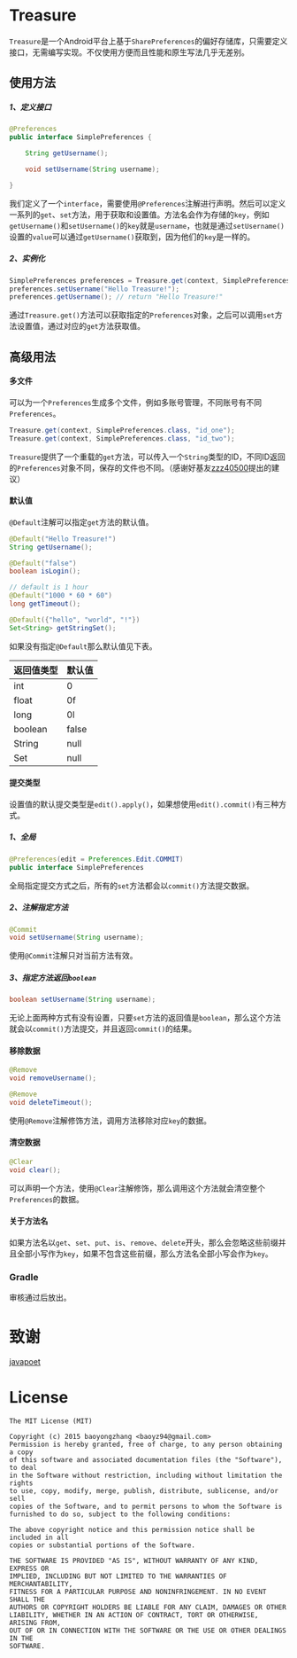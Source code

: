 # Treasure

`Treasure`是一个Android平台上基于`SharePreferences`的偏好存储库，只需要定义接口，无需编写实现。不仅使用方便而且性能和原生写法几乎无差别。

## 使用方法

##### 1、定义接口

``` java
@Preferences
public interface SimplePreferences {

    String getUsername();

    void setUsername(String username);

}

```

我们定义了一个`interface`，需要使用`@Preferences`注解进行声明。然后可以定义一系列的`get`、`set`方法，用于获取和设置值。方法名会作为存储的`key`，例如`getUsername()`和`setUsername()`的`key`就是`username`，也就是通过`setUsername()`设置的`value`可以通过`getUsername()`获取到，因为他们的`key`是一样的。

##### 2、实例化

``` java
SimplePreferences preferences = Treasure.get(context, SimplePreferences.class);
preferences.setUsername("Hello Treasure!");
preferences.getUsername(); // return "Hello Treasure!"
```

通过`Treasure.get()`方法可以获取指定的`Preferences`对象，之后可以调用`set`方法设置值，通过对应的`get`方法获取值。

## 高级用法

#### 多文件

可以为一个`Preferences`生成多个文件，例如多账号管理，不同账号有不同`Preferences`。

``` java
Treasure.get(context, SimplePreferences.class, "id_one");
Treasure.get(context, SimplePreferences.class, "id_two");
```

`Treasure`提供了一个重载的`get`方法，可以传入一个`String`类型的ID，不同ID返回的`Preferences`对象不同，保存的文件也不同。（感谢好基友[zzz40500](https://github.com/zzz40500)提出的建议）

#### 默认值

`@Default`注解可以指定`get`方法的默认值。

``` java
@Default("Hello Treasure!")
String getUsername();

@Default("false")
boolean isLogin();

// default is 1 hour
@Default("1000 * 60 * 60")
long getTimeout();

@Default({"hello", "world", "!"})
Set<String> getStringSet();
```

如果没有指定`@Default`那么默认值见下表。

| 返回值类型       | 默认值   |
| ----------- | ----- |
| int         | 0     |
| float       | 0f    |
| long        | 0l    |
| boolean     | false |
| String      | null  |
| Set<String> | null  |

#### 提交类型

设置值的默认提交类型是`edit().apply()`，如果想使用`edit().commit()`有三种方式。

##### 1、全局

``` java
@Preferences(edit = Preferences.Edit.COMMIT)
public interface SimplePreferences
```

全局指定提交方式之后，所有的`set`方法都会以`commit()`方法提交数据。

##### 2、注解指定方法

``` java
@Commit
void setUsername(String username);
```

使用`@Commit`注解只对当前方法有效。

##### 3、指定方法返回`boolean`

``` java
boolean setUsername(String username);
```

无论上面两种方式有没有设置，只要`set`方法的返回值是`boolean`，那么这个方法就会以`commit()`方法提交，并且返回`commit()`的结果。

#### 移除数据

``` java
@Remove
void removeUsername();

@Remove
void deleteTimeout();
```

使用`@Remove`注解修饰方法，调用方法移除对应`key`的数据。

#### 清空数据

``` java
@Clear
void clear();
```

可以声明一个方法，使用`@Clear`注解修饰，那么调用这个方法就会清空整个`Preferences`的数据。

#### 关于方法名

如果方法名以`get`、`set`、`put`、`is`、`remove`、`delete`开头，那么会忽略这些前缀并且全部小写作为`key`，如果不包含这些前缀，那么方法名全部小写会作为`key`。

### Gradle

审核通过后放出。



# 致谢

[javapoet](https://github.com/square/javapoet)



# License

``` 
The MIT License (MIT)

Copyright (c) 2015 baoyongzhang <baoyz94@gmail.com>
Permission is hereby granted, free of charge, to any person obtaining a copy
of this software and associated documentation files (the "Software"), to deal
in the Software without restriction, including without limitation the rights
to use, copy, modify, merge, publish, distribute, sublicense, and/or sell
copies of the Software, and to permit persons to whom the Software is
furnished to do so, subject to the following conditions:

The above copyright notice and this permission notice shall be included in all
copies or substantial portions of the Software.

THE SOFTWARE IS PROVIDED "AS IS", WITHOUT WARRANTY OF ANY KIND, EXPRESS OR
IMPLIED, INCLUDING BUT NOT LIMITED TO THE WARRANTIES OF MERCHANTABILITY,
FITNESS FOR A PARTICULAR PURPOSE AND NONINFRINGEMENT. IN NO EVENT SHALL THE
AUTHORS OR COPYRIGHT HOLDERS BE LIABLE FOR ANY CLAIM, DAMAGES OR OTHER
LIABILITY, WHETHER IN AN ACTION OF CONTRACT, TORT OR OTHERWISE, ARISING FROM,
OUT OF OR IN CONNECTION WITH THE SOFTWARE OR THE USE OR OTHER DEALINGS IN THE
SOFTWARE.
```